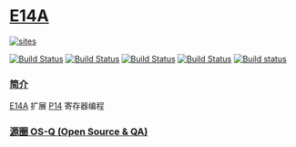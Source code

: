 # [E14A](https://github.com/OS-Q/E14A)

[![sites](http://182.61.61.133/link/resources/OSQ.png)](http://www.OS-Q.com)

[![Build Status](https://github.com/OS-Q/E14A/workflows/macos/badge.svg)](https://github.com/OS-Q/E14A/actions/workflows/macos.yml)
[![Build Status](https://github.com/OS-Q/E14A/workflows/ubuntu/badge.svg)](https://github.com/OS-Q/E14A/actions/workflows/ubuntu.yml)
[![Build Status](https://github.com/OS-Q/E14A/workflows/windows/badge.svg)](https://github.com/OS-Q/E14A/actions/workflows/windows.yml)
[![Build Status](https://travis-ci.com/OS-Q/E14A.svg?branch=master)](https://travis-ci.com/OS-Q/E14A)
[![Build status](https://ci.appveyor.com/api/projects/status/et2t59d32jok7w9h?svg=true)](https://ci.appveyor.com/project/Qitas/e14)

### [简介](https://github.com/OS-Q/E14A/wiki)

[E14A](https://github.com/OS-Q/E14A) 扩展 [P14](https://github.com/OS-Q/P14) 寄存器编程

### [源圈 OS-Q (Open Source & QA) ](http://www.OS-Q.com)
